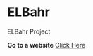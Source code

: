 # ELBahr
ELBahr Project

**Go to a website** [Click Here](https://ahmedelsayedsaleh.github.io/ELBahr/)
